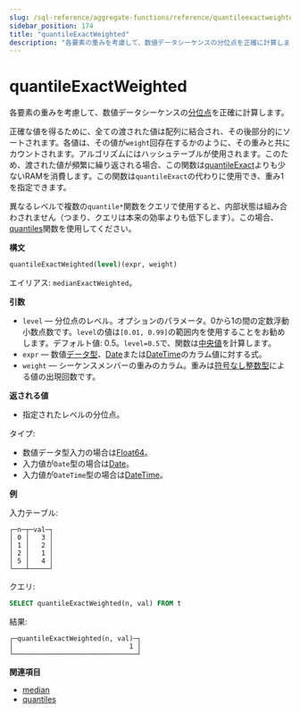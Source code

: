 ```yaml
---
slug: /sql-reference/aggregate-functions/reference/quantileexactweighted
sidebar_position: 174
title: "quantileExactWeighted"
description: "各要素の重みを考慮して、数値データシーケンスの分位点を正確に計算します。"
---
```



# quantileExactWeighted

各要素の重みを考慮して、数値データシーケンスの[分位点](https://en.wikipedia.org/wiki/Quantile)を正確に計算します。

正確な値を得るために、全ての渡された値は配列に結合され、その後部分的にソートされます。各値は、その値が`weight`回存在するかのように、その重みと共にカウントされます。アルゴリズムにはハッシュテーブルが使用されます。このため、渡された値が頻繁に繰り返される場合、この関数は[quantileExact](../../../sql-reference/aggregate-functions/reference/quantileexact.md#quantileexact)よりも少ないRAMを消費します。この関数は`quantileExact`の代わりに使用でき、重み1を指定できます。

異なるレベルで複数の`quantile*`関数をクエリで使用すると、内部状態は組み合わされません（つまり、クエリは本来の効率よりも低下します）。この場合、[quantiles](../../../sql-reference/aggregate-functions/reference/quantiles.md#quantiles)関数を使用してください。

**構文**

``` sql
quantileExactWeighted(level)(expr, weight)
```

エイリアス: `medianExactWeighted`。

**引数**

- `level` — 分位点のレベル。オプションのパラメータ。0から1の間の定数浮動小数点数です。`level`の値は`[0.01, 0.99]`の範囲内を使用することをお勧めします。デフォルト値: 0.5。`level=0.5`で、関数は[中央値](https://en.wikipedia.org/wiki/Median)を計算します。
- `expr` — 数値[データ型](../../../sql-reference/data-types/index.md#data_types)、[Date](../../../sql-reference/data-types/date.md)または[DateTime](../../../sql-reference/data-types/datetime.md)のカラム値に対する式。
- `weight` — シーケンスメンバーの重みのカラム。重みは[符号なし整数型](../../../sql-reference/data-types/int-uint.md)による値の出現回数です。

**返される値**

- 指定されたレベルの分位点。

タイプ:

- 数値データ型入力の場合は[Float64](../../../sql-reference/data-types/float.md)。
- 入力値が`Date`型の場合は[Date](../../../sql-reference/data-types/date.md)。
- 入力値が`DateTime`型の場合は[DateTime](../../../sql-reference/data-types/datetime.md)。

**例**

入力テーブル:

``` text
┌─n─┬─val─┐
│ 0 │   3 │
│ 1 │   2 │
│ 2 │   1 │
│ 5 │   4 │
└───┴─────┘
```

クエリ:

``` sql
SELECT quantileExactWeighted(n, val) FROM t
```

結果:

``` text
┌─quantileExactWeighted(n, val)─┐
│                             1 │
└───────────────────────────────┘
```

**関連項目**

- [median](../../../sql-reference/aggregate-functions/reference/median.md#median)
- [quantiles](/sql-reference/aggregate-functions/reference/quantiles)
